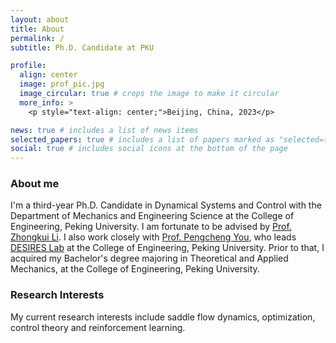 ```yaml
---
layout: about
title: About
permalink: /
subtitle: Ph.D. Candidate at PKU

profile:
  align: center
  image: prof_pic.jpg
  image_circular: true # crops the image to make it circular
  more_info: >
    <p style="text-align: center;">Beijing, China, 2023</p>

news: true # includes a list of news items
selected_papers: true # includes a list of papers marked as "selected={true}"
social: true # includes social icons at the bottom of the page
---
```

### About me
I'm a third-year Ph.D. Candidate in Dynamical Systems and Control with the Department of Mechanics and Engineering Science at the College of Engineering, Peking University. I am fortunate to be advised by [Prof. Zhongkui Li](https://www.zhongkuili-pku.com/cn/). I also work closely with [Prof. Pengcheng You](https://pengcheng-you.github.io/desires-lab/people.html), who leads [DESIRES Lab](https://pengcheng-you.github.io/desires-lab/) at the College of Engineering, Peking University. Prior to that, I acquired my Bachelor's degree majoring in Theoretical and Applied Mechanics, at the College of Engineering, Peking University.

### Research Interests
My current research interests include saddle flow dynamics, optimization, control theory and reinforcement learning.
